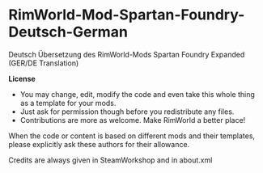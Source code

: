 # RimWorld-Mod-Spartan-Foundry-Deutsch-German
Deutsch Übersetzung des RimWorld-Mods Spartan Foundry Expanded (GER/DE Translation)

<b>License</b>
- You may change, edit, modify the code and even take this whole thing as a template for your mods.
- Just ask for permission though before you redistribute any files.
- Contributions are more as welcome. Make RimWorld a better place!

When the code or content is based on different mods and their templates, please explicitly ask these authors for their allowance.

Credits are always given in SteamWorkshop and in about.xml

